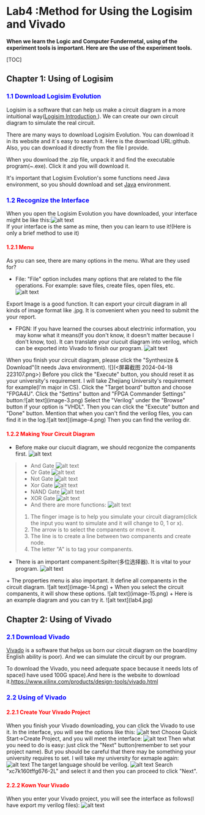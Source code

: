# Lab4 :Method for Using the Logisim and Vivado

**When we learn the Logic and Computer Fundermetal, using of the experiment tools is important. Here are the use of the experiment tools.**

[TOC]
## Chapter 1: Using of Logisim
### <font color=Blue>1.1 Download Logisim Evolution</font>
  Logisim is a software that can help us make a circuit diagram in a more intuitional way(<a href="https://de.wikipedia.org/wiki/Logisim">Logisim Introduction </a>). We can create our own circuit diagram to simulate the real circuit.

  There are many ways to download Logisim Evolution. You can download it in its website and it`s easy to search it. Here is the download URL:<a herf="https://github.com/logisim-evolution/logisim-evolution">github</a>. Also, you can download it directly from the file I provide.

  When you download the .zip file, unpack it and find the executable program(~.exe). Click it and you will download it.

  It's important that Logisim Evolution's some functions need Java environment, so you should download and set <a href="https://www.java.com/zh-CN/">Java</a> environment.

### <font color=Blue>1.2 Recognize the Interface</font>
  When you open the Logisim Evolution you have downloaded, your interface might be like this:![alt text](image.png)
</b>  
  If your interface is the same as mine, then you can learn to use it!(Here is only a brief method to use it)
#### <font color=Red>1.2.1 Menu</font>
  As you can see, there are many options in the menu. What are they used for?
  + File:
  "File" option includes many options that are related to the file operations. For example: save files, create files, open files, etc.
  ![alt text](image-1.png)
</b>  
  Export Image is a good function. It can export your circuit diagram in all kinds of image format like .jpg. It is convenient when you need to submit the your report.

  + FPGN:
  If you have learned the courses about electrinic information, you may konw what it means(If you don't know, it doesn't matter because I don't know, too). It can translate your ciucuit diagram into verilog, which can be exported into Vivado to finish our program.
  ![alt text](image-2.png)
</b>  
  When you finish your circuit diagram, please click the "Synthesize & Download"(It needs Java environment). ![](<屏幕截图 2024-04-18 223107.png>)
</b>  
  Before you click the "Execute" button, you should reset it as your university's requirement. I will take Zhejiang University's requirement for example(I'm major in CS).
</b>  
  Click the "Target board" button and choose "FPGA4U".
</b>  
  Click the "Settins" button and "FPGA Commander Settings" button:![alt text](image-3.png)
</b>  
  Select the "Verilog" under the "Browse" button if your option is "VHDL".
</b>  
  Then you can click the "Execute" button and "Done" button.
</b>  
  Mention that when you can't find the verilog files, you can find it in the log.![alt text](image-4.png)
</b>  
  Then you can find the verilog dir.

#### <font color=Red>1.2.2 Making Your Circuit Diagram</font></b>
  + Before make our ciucuit diagram, we should recgonize the companents first.
  ![alt text](image-6.png)
  > + And Gate
  ![alt text](image-5.png)
  >+ Or Gate
  ![alt text](image-7.png)
  >+ Not Gate
  ![alt text](image-8.png)
  >+ Xor Gate
  ![alt text](image-9.png)
  >+ NAND Gate
  ![alt text](image-10.png)
  >+ XOR Gate
  ![alt text](image-11.png)
  >+ And there are more functions:
  ![alt text](image-12.png)
  > 1. The finger image is to help you simulate your circuit diagram(click the input you want to simulate and it will change to 0, 1 or x).
  > 2. The arrow is to select the companents or move it.
  > 3. The line is to create a line between two companents and create node.
  > 4. The letter "A" is to tag your companents.
  + There is an important companent:Spilter(多位选择器). It is vital to your program.
  ![alt text](image-13.png)
</b>  
  + The properties menu is also important. It define all companents in the circuit diagram.
  ![alt text](image-14.png)
</b>  
  + When you select the circuit companents, it will show these options.
  ![alt text](image-15.png)
</b>  
  + Here is an example diagram and you can try it.
  ![alt text](lab4.jpg)
</b>  

## Chapter 2: Using of Vivado
### <font color=Blue>2.1 Download Vivado</font>
  <a href="https://en.wikipedia.org/wiki/Vivado">Vivado</a> is a software that helps us born our circuit diagram on the board(my English ability is poor). And we can simulate the circuit by our program.

  To download the Vivado, you need adequate space because it needs lots of space(I have  used 100G space).And here is the website to download it.<a href="https://www.xilinx.com/products/design-tools/vivado.html">https://www.xilinx.com/products/design-tools/vivado.html</a>

### <font color=Blue>2.2 Using of Vivado</font>
#### <font color=Red>2.2.1 Create Your Vivado Project</font>
  When you finish your Vivado downloading, you can click the Vivado to use it.
  In the interface, you will see the options like this:
  ![alt text](image-16.png)
  Choose Quick Start->Create Project, and you will meet the interface:
  ![alt text](image-17.png)
  Then what you need to do is easy: just click the "Next" button(remember to set your project name). But you should be careful that there may be something your university requires to set. I will take my university for exmaple again:
  ![alt text](image-18.png)
  The target language should be verilog.
  ![alt text](image-19.png)
  Search "xc7k160tffg676-2L" and select it and then you can proceed to click "Next".

#### <font color=Red>2.2.2 Kown Your Vivado</font>
  When you enter your Vivado project, you will see the interface as follows(I have export my verilog files):
  ![alt text](image-20.png)
  
